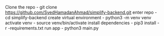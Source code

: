Clone the repo - git clone https://github.com/SyedHamadanAhmad/simplify-backend.git
enter repo - cd simplify-backend
create virtual environment - python3 -m venv venv
activate venv - source venv/bin/activate
install dependencies - pip3 install -r -requirements.txt
run app - python3 main.py
